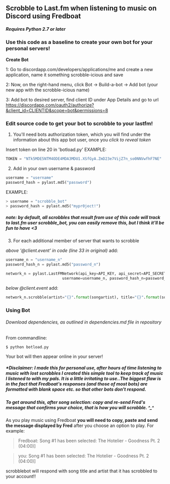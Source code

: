 Scrobble to Last.fm when listening to music on Discord using Fredboat
--
##### Requires Python 2.7 or later

### Use this code as a baseline to create your own bot for your personal servers!


**Create Bot**

1: Go to discordapp.com/developers/applications/me and create a new application, name it something scrobble-icious and save

2: Now, on the right-hand menu, click Bot -> Build-a-bot -> Add bot (your new app with the scrobble-icious name)

3: Add bot to desired server, find client ID under App Details and go to url https://discordapp.com/oauth2/authorize?&client_id=CLIENTID&scope=bot&permissions=8


### **Edit source code to get your bot to scrobble to your lastfm!**

1. You'll need bots authorization token, which you will find under the information about this app bot user, once you *click to reveal token*

Insert token on line 20 in 'botload.py'
 EXAMPLE: 

``` python
TOKEN = "NTk5MDE5NTM4ODE4MDA3MDU1.XSfGyA.ZmD23e7VijZ7n_so0NNVwfhF7NE"
```

2. Add in your own username & password

```python
username = "username"
password_hash = pylast.md5("password")
```

EXAMPLE:
```python
> username = "scrobble_bot"
> password_hash = pylast.md5("mypr0ject!")
```
##### *note: by default, all scrobbles that result from use of this code will track to last.fm user scrobble_bot, you can easily remove this, but I think it'll be fun to have <3*

3. For each additional member of server that wants to scrobble

*above '@client.event' in code (line 33 in original)* add:
 
```python
username_n = "username_n"
password_hash_n = pylast.md5("password_n")

network_n = pylast.LastFMNetwork(api_key=API_KEY, api_secret=API_SECRET,
                         username=username_n, password_hash_n=password_hash)
```                    
                    
*below @client.event* add:
```python 
network_n.scrobble(artist="{}".format(songartist), title="{}".format(songtitle),timestamp=int(time.time()))
```
### **Using Bot**
###### Download dependencies, as outlined in dependencies.md file in repository

From commandline: 

``` $ python botload.py ```

Your bot will then appear online in your server! 

##### *Disclaimer: I made this for personal use, after hours of time listening to music with lost scrobbles I created this simple tool to keep track of music I listened to with my pals. It is a little irritating to use..The biggest flaw is in the fact that Fredboat's responses (and those of most bots) are formatted with blank space etc. so that other bots don't respond.

##### To get around this, after song selection: copy and re-send Fred's message that confirms your choice, that is how you will scrobble. ^_^ 

As you play music using Fredboat **you will need to copy, paste and send the message displayed by Fred** after you choose an option to play. 
For example: 

> Fredboat: Song #1 has been selected: The Hotelier - Goodness Pt. 2 (04:00)]

> you: Song #1 has been selected: The Hotelier - Goodness Pt. 2 (04:00)]

scrobblebot will respond with song title and artist that it has scrobbled to your account!!


